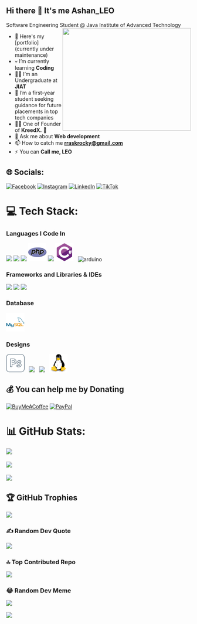## Hi there 👋 It's me Ashan_LEO

Software Engineering Student @ Java Institute of Advanced Technology
<img align="right" width="350" height="280" src="https://www.freepik.com/free-vector/development-concept-illustration_5798429.htm">
- 🔭 Here's my [portfolio] (currently under maintenance)                                       
- 💀 I’m currently learning **Coding**
- 🧑‍🎓 I’m an Undergraduate at **JIAT**
- 🤔 I’m a first-year student seeking guidance for future placements in top tech companies
- 👨‍💻 One of Founder of **KreedX.** 🌆
- 💬 Ask me about **Web development**
- 📫 How to catch me **rraskrocky@gmail.com**
- ⚡ You can **Call me, LEO**


## 🌐 Socials:
[![Facebook](https://img.shields.io/badge/Facebook-%231877F2.svg?logo=Facebook&logoColor=white)](https://facebook.com/AshanLEOX) [![Instagram](https://img.shields.io/badge/Instagram-%23E4405F.svg?logo=Instagram&logoColor=white)](https://instagram.com/ashanleox) [![LinkedIn](https://img.shields.io/badge/LinkedIn-%230077B5.svg?logo=linkedin&logoColor=white)](https://linkedin.com/in/ashan-sanchitha) [![TikTok](https://img.shields.io/badge/TikTok-%23000000.svg?logo=TikTok&logoColor=white)](https://tiktok.com/@ashan_leo) 

# 💻 Tech Stack:
### Languages I Code In
<img height="50" src="https://img.icons8.com/color/48/000000/html-5.png"/> <img height="50"  src="https://img.icons8.com/color/48/000000/css3.png"/> <img height="50" src="https://img.icons8.com/color/48/000000/javascript.png"/> <img src="https://raw.githubusercontent.com/devicons/devicon/master/icons/php/php-original.svg" alt="php" height="50"/> <img height="50" src="https://img.icons8.com/color/48/000000/java-coffee-cup-logo.png"/>  <img src="https://raw.githubusercontent.com/devicons/devicon/master/icons/csharp/csharp-original.svg" height="50" /> &nbsp; <img  height="50" src="https://cdn.worldvectorlogo.com/logos/arduino-1.svg" alt="arduino" /> 

### Frameworks and Libraries &  IDEs
<img height="50" src="https://img.icons8.com/color/48/000000/bootstrap.png"/> <img height="50" src="https://img.icons8.com/color/48/000000/visual-studio-code-2019.png"/> <img src="https://www.chartjs.org/media/logo-title.svg" height="50" />

### Database
<img src="https://raw.githubusercontent.com/devicons/devicon/master/icons/mysql/mysql-original-wordmark.svg" alt="mysql" height="50" />

### Designs
<img src="https://raw.githubusercontent.com/devicons/devicon/master/icons/photoshop/photoshop-line.svg" height="50"/> &nbsp; <img src="https://www.vectorlogo.zone/logos/adobe_illustrator/adobe_illustrator-icon.svg" height="50"/> &nbsp; <img src="https://www.vectorlogo.zone/logos/figma/figma-icon.svg" height="50" /> &nbsp; <img src="https://raw.githubusercontent.com/devicons/devicon/master/icons/linux/linux-original.svg" height="50" />

 ## 💰 You can help me by Donating
  [![BuyMeACoffee](https://img.shields.io/badge/Buy%20Me%20a%20Coffee-ffdd00?style=for-the-badge&logo=buy-me-a-coffee&logoColor=black)](https://buymeacoffee.com/AshanLEO) [![PayPal](https://img.shields.io/badge/PayPal-00457C?style=for-the-badge&logo=paypal&logoColor=white)](https://paypal.me/paypal.me/ashanleo) 


# 📊 GitHub Stats:
<div style="display:felx; justify-content: center; align-items: center;">

![](https://github-readme-stats.vercel.app/api?username=AshanLEO&theme=monokai&hide_border=false&include_all_commits=true&count_private=true)<br/>
<br/>
![](https://github-readme-streak-stats.herokuapp.com/?user=AshanLEO&theme=monokai&hide_border=false)<br/>
<br/>
![](https://github-readme-stats.vercel.app/api/top-langs/?username=AshanLEO&theme=monokai&hide_border=false&include_all_commits=true&count_private=true&layout=compact)

</div>

## 🏆 GitHub Trophies
![](https://github-profile-trophy.vercel.app/?username=AshanLEO&theme=dark&no-frame=false&no-bg=false&margin-w=4)

### ✍️ Random Dev Quote
![](https://quotes-github-readme.vercel.app/api?type=vetical&theme=radical)

### 🔝 Top Contributed Repo
![](https://github-contributor-stats.vercel.app/api?username=AshanLEO&limit=5&theme=dark&combine_all_yearly_contributions=true)


### 😂 Random Dev Meme
<img src='https://memer-new.vercel.app/' style="height:400px;"/>


[![](https://visitcount.itsvg.in/api?id=AshanLEO&label=Profile%20Views&color=5&icon=5&pretty=true)](https://visitcount.itsvg.in)
  
<!-- Proudly created with GPRM ( https://gprm.itsvg.in ) -->
